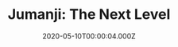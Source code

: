 ---
title: "Jumanji: The Next Level"
year: 2019
date: 2020-05-10T00:00:04.000Z
permalink: /almanac/movies/2020-05-10-jumanji-the-next-level/index.html
link: https://letterboxd.com/rknightuk/film/jumanji-the-next-level/1/
rating: 3
---